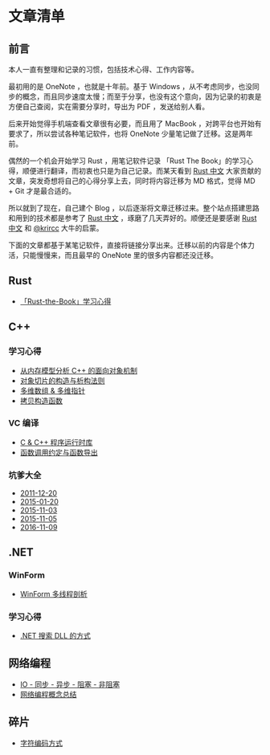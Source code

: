 # 文章清单

## 前言

本人一直有整理和记录的习惯，包括技术心得、工作内容等。



最初用的是 OneNote ，也就是十年前。基于 Windows ，从不考虑同步，也没同步的概念，而且同步速度太慢；而至于分享，也没有这个意向，因为记录的初衷是方便自己查阅，实在需要分享时，导出为 PDF ，发送给别人看。



后来开始觉得手机端查看文章很有必要，而且用了 MacBook ，对跨平台也开始有要求了，所以尝试各种笔记软件，也将 OneNote 少量笔记做了迁移。这是两年前。



偶然的一个机会开始学习 Rust ，用笔记软件记录 「Rust The Book」的学习心得，顺便进行翻译，而初衷也只是为自己记录。而某天看到 [Rust 中文](https://rustlang-cn.org) 大家贡献的文章，突发奇想将自己的心得分享上去，同时将内容迁移为 MD 格式，觉得 MD + Git 才是最合适的。



所以就到了现在，自己建个 Blog ，以后逐渐将文章迁移过来。整个站点搭建思路和用到的技术都是参考了 [Rust 中文](https://rustlang-cn.org) ，琢磨了几天弄好的。顺便还是要感谢 [Rust 中文](https://rustlang-cn.org) 和  [@krircc](https://github.com/krircc) 大牛的启蒙。



下面的文章都基于某笔记软件，直接将链接分享出来。迁移以前的内容是个体力活，只能慢慢来，而且最早的 OneNote 里的很多内容都还没迁移。

## Rust

- [「Rust-the-Book」学习心得](https://rustlang-cn.org/users/book-exp/)

## C++

### 学习心得

- [从内存模型分析 C++ 的面向对象机制](http://note.youdao.com/noteshare?id=e6476c13ea34ac334f40ddd6254c186c)
- [对象切片的构造与析构法则](http://note.youdao.com/noteshare?id=bf6de91e395684cac1d7400b64178366)
- [多维数组 & 多维指针](http://note.youdao.com/noteshare?id=300e91bcede7246268f2731e0e647477)
- [拷贝构造函数](http://note.youdao.com/noteshare?id=49e7951538342003800dfcf751827083)

### VC 编译

- [C & C++ 程序运行时库](http://note.youdao.com/noteshare?id=72d33c8c345760397c1cfd28b7ccf7a4)
- [函数调用约定与函数导出](http://note.youdao.com/noteshare?id=dba3e70aebdac053657705ddbd3807ba)

### 坑爹大全

- [2011-12-20](http://note.youdao.com/noteshare?id=cd90a875df6d33a9e311150063c84b44)
- [2015-01-20](http://note.youdao.com/noteshare?id=d4e0ea995c7a055551afb581b43b5249)
- [2015-11-03](http://note.youdao.com/noteshare?id=aebd5036972966d0376500dbfa8d6c4e)
- [2015-11-05](http://note.youdao.com/noteshare?id=78bcd43a6ddeb6e6236a9c80419117b8)
- [2016-11-09](http://note.youdao.com/noteshare?id=b325312d45c0a4baa52fa8c4792e94cd)

## .NET

### WinForm

- [WinForm 多线程剖析](http://note.youdao.com/noteshare?id=d444975b458bf022b84bd45dadc607fa)

### 学习心得

- [.NET 搜索 DLL 的方式](http://note.youdao.com/noteshare?id=950dab178cc3b19d62f6a1661da072d7)

## 网络编程

- [IO - 同步 - 异步 - 阻塞 - 非阻塞](http://note.youdao.com/noteshare?id=2ebbd80337de8b8872cc1877fd4cb5c4)
- [网络编程概念总结](http://note.youdao.com/noteshare?id=d273b77798e3e644969763f1219c76e7)

## 碎片

- [字符编码方式](http://note.youdao.com/noteshare?id=8c0775c7f4fdbca1d4961ec5a5b16fa6)



